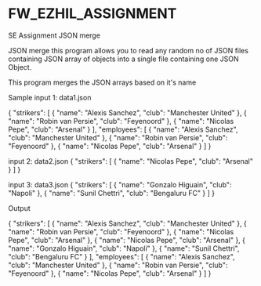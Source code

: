 # FW_EZHIL_ASSIGNMENT
SE Assignment JSON merge

JSON merge this program allows you to read any random no of JSON files containing JSON array of objects
into a single file containing one JSON Object.

This program merges the JSON arrays based on it's name 

Sample 
input 1:
data1.json

{
    "strikers": [
        {
            "name": "Alexis Sanchez",
            "club": "Manchester United"
        },
        {
            "name": "Robin van Persie",
            "club": "Feyenoord"
        },
        {
            "name": "Nicolas Pepe",
            "club": "Arsenal"
        }
    ],
    "employees": [
        {
            "name": "Alexis Sanchez",
            "club": "Manchester United"
        },
        {
            "name": "Robin van Persie",
            "club": "Feyenoord"
        },
        {
            "name": "Nicolas Pepe",
            "club": "Arsenal"
        }
    ]
}

input 2:
data2.json
{
    "strikers": [
        {
            "name": "Nicolas Pepe",
            "club": "Arsenal"
        }
    ]
}


input 3:
data3.json
{
    "strikers": [
        {
            "name": "Gonzalo Higuain",
            "club": "Napoli"
        },
        {
            "name": "Sunil Chettri",
            "club": "Bengaluru FC"
        }
    ]
}

Output

{
    "strikers": [
        {
            "name": "Alexis Sanchez",
            "club": "Manchester United"
        },
        {
            "name": "Robin van Persie",
            "club": "Feyenoord"
        },
        {
            "name": "Nicolas Pepe",
            "club": "Arsenal"
        },
        {
            "name": "Nicolas Pepe",
            "club": "Arsenal"
        },
        {
            "name": "Gonzalo Higuain",
            "club": "Napoli"
        },
        {
            "name": "Sunil Chettri",
            "club": "Bengaluru FC"
        }
    ],
    "employees": [
        {
            "name": "Alexis Sanchez",
            "club": "Manchester United"
        },
        {
            "name": "Robin van Persie",
            "club": "Feyenoord"
        },
        {
            "name": "Nicolas Pepe",
            "club": "Arsenal"
        }
    ]
}
